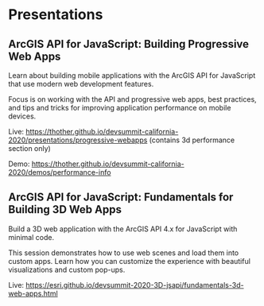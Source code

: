 # Presentations

## ArcGIS API for JavaScript: Building Progressive Web Apps

Learn about building mobile applications with the ArcGIS API for JavaScript that use modern web development features.

Focus is on working with the API and progressive web apps, best practices, and tips and tricks for improving application performance on mobile devices.

Live: https://thother.github.io/devsummit-california-2020/presentations/progressive-webapps (contains 3d performance section only)

Demo: https://thother.github.io/devsummit-california-2020/demos/performance-info

## ArcGIS API for JavaScript: Fundamentals for Building 3D Web Apps 

Build a 3D web application with the ArcGIS API 4.x for JavaScript with minimal code.

This session demonstrates how to use web scenes and load them into custom apps. Learn how you can customize the experience with beautiful visualizations and custom pop-ups.

Live: https://esri.github.io/devsummit-2020-3D-jsapi/fundamentals-3d-web-apps.html

